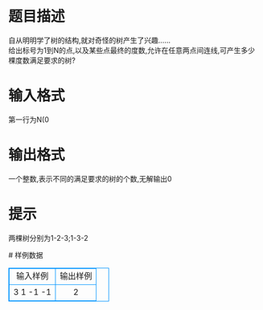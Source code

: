 # 

 
 # 题目描述 
<p>
自从明明学了树的结构,就对奇怪的树产生了兴趣......<br>给出标号为1到N的点,以及某些点最终的度数,允许在任意两点间连线,可产生多少棵度数满足要求的树?<br></p> 

 
 # 输入格式 
<p>
第一行为N(0<N<=1000),接下来N行,第i+1行给出第i个节点的度数Di,如果对度数不要求,则输入-1<br></p> 

 
 # 输出格式 
<p>
一个整数,表示不同的满足要求的树的个数,无解输出0<br></p> 

 
 # 提示 
<p>
两棵树分别为1-2-3;1-3-2</p> 
# 样例数据
<style>
        table,table tr th, table tr td { border:1px solid #0094ff; }
        table { width: 200px; min-height: 25px; line-height: 25px; text-align: center; border-collapse: collapse;}   
    </style>
<table>
	<tr>
		<td>输入样例</td>
		<td>输出样例</td>
	</tr>
<tr><td>3
1
-1
-1
</td><td>2</td></tr></table>
